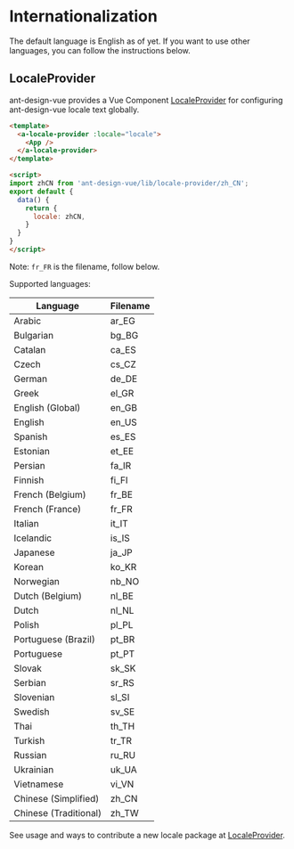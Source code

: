
# Internationalization

The default language is English as of yet.
If you want to use other languages, you can follow the instructions below.

## LocaleProvider

ant-design-vue provides a Vue Component [LocaleProvider](/ant-design-vue/components/locale-provider) for configuring ant-design-vue locale text globally.

````html
<template>
  <a-locale-provider :locale="locale">
    <App />
  </a-locale-provider>
</template>

<script>
import zhCN from 'ant-design-vue/lib/locale-provider/zh_CN';
export default {
  data() {
    return {
      locale: zhCN,
    }
  }
}
</script>
````

Note: `fr_FR` is the filename, follow below.

Supported languages:

|Language|Filename|
|---|---|
|Arabic|ar_EG|
|Bulgarian|bg_BG|
|Catalan|ca_ES|
|Czech|cs_CZ|
|German|de_DE|
|Greek|el_GR|
|English (Global)|en_GB|
|English|en_US|
|Spanish|es_ES|
|Estonian|et_EE|
|Persian|fa_IR|
|Finnish|fi_FI|
|French (Belgium)|fr_BE|
|French (France)|fr_FR|
|Italian|it_IT|
|Icelandic|is_IS|
|Japanese|ja_JP|
|Korean|ko_KR|
|Norwegian|nb_NO|
|Dutch (Belgium)|nl_BE|
|Dutch|nl_NL|
|Polish|pl_PL|
|Portuguese (Brazil)|pt_BR|
|Portuguese|pt_PT|
|Slovak|sk_SK|
|Serbian|sr_RS|
|Slovenian|sl_SI|
|Swedish|sv_SE|
|Thai|th_TH|
|Turkish|tr_TR|
|Russian|ru_RU|
|Ukrainian|uk_UA|
|Vietnamese|vi_VN|
|Chinese (Simplified)|zh_CN|
|Chinese (Traditional)|zh_TW|

See usage and ways to contribute a new locale package at [LocaleProvider](/ant-design-vue/components/locale-provider).

